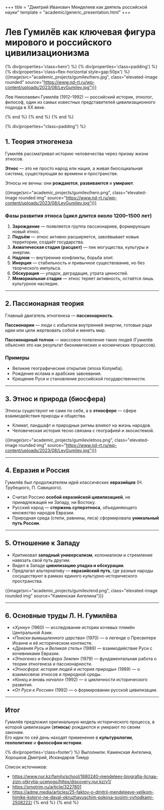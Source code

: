 ﻿+++
title = "Дмитрий Иванович Менделеев как деятель российской науки"
template = "academic/generic_presentation.html"
+++

# Лев Гумилёв как ключевая фигура мирового и российского цивилизационизма

{% div(properties='class=hero') %}
{% div(properties='class=padding') %}
{% div(properties='class=flex-horizontal style=gap:50px') %}
{{image(src="academic_projects/gumilev/hero.jpg", class="elevated-image rounded" source="https://www.nd-rt.ru/wp-content/uploads/2023/08/LevGumilev.jpg")}}
<p style="align-content: center">Лев Николаевич Гумилёв (1912–1992) — российский историк, этнолог, философ, один из самых известных представителей цивилизационного подхода в XX веке.</p>
{% end %}
{% end %}
{% end %}

{% div(properties="class=padding") %}

## 1. Теория этногенеза

Гумилёв рассматривал историю человечества через призму жизни этносов.

**Этнос** — это не просто народ или нация, а живая биосоциальная система, существующая во времени и пространстве.

Этносы не вечны: они **рождаются**, **развиваются** и **умирают**.

{{image(src="academic_projects/gumilev/hero.png", class="elevated-image rounded img" source="https://www.nd-rt.ru/wp-content/uploads/2023/08/LevGumilev.jpg")}}

### Фазы развития этноса (цикл длится около 1200–1500 лет)

1. **Зарождение** — появляется группа пассионариев, формирующих новый этнос.
2. **Подъём** — этнос активно расширяется, завоёвывает новые территории, создаёт государства.
3. **Акматическая стадия (расцвет)** — пик могущества, культуры и энергии.
4. **Надлом** — внутренние конфликты, борьба элит.
5. **Инерция** — стабильность и привычное существование, но без творческого импульса.
6. **Обскурация** — упадок, деградация, утрата ценностей.
7. **Мемориальная стадия** — этнос теряет активность, остаётся лишь культурное наследие.

---

## 2. Пассионарная теория

Главный двигатель этногенеза — **пассионарность**.

**Пассионарии** — люди с избытком внутренней энергии, готовые ради идеи или цели жертвовать собой и менять мир.

**Пассионарный толчок** — массовое появление таких людей (Гумилёв объяснял это как результат биохимических и космических процессов).

### Примеры

- Великие географические открытия (эпоха Колумба).
- Рождение ислама и арабские завоевания.
- Крещение Руси и становление российской государственности.

---

## 3. Этнос и природа (биосфера)

Этносы существуют не сами по себе, а в **этносфере** — сфере взаимодействия природы и общества.

- Климат, ландшафт и природные ритмы влияют на жизнь народов.
- Человеческая история тесно связана с географией и экосистемой.

{{image(src="academic_projects/gumilev/etnos.png", class="elevated-image rounded img" source="https://www.nd-rt.ru/wp-content/uploads/2023/08/LevGumilev.jpg")}}

---

## 4. Евразия и Россия

Гумилёв был продолжателем идей классических **евразийцев** (Н. Трубецкого, П. Савицкого).

- Считал Россию **особой евразийской цивилизацией**, не принадлежащей ни Западу, ни Востоку.
- Русский народ — **стержень суперэтноса**, объединяющего множество народов Евразии.
- Природная среда (степи, равнины, леса) сформировала **уникальный путь России**.

---

## 5. Отношение к Западу

- Критиковал **западный универсализм**, колониализм и стремление навязать свой путь другим.
- Видел в Западе **цивилизацию упадка и обскурации**.
- Предлагал альтернативу — **евразийский путь**, где разные народы сосуществуют в рамках единого культурно-исторического пространства.

{{image(src="academic_projects/gumilev/end.png", class="elevated-image rounded img" source="Каменская Ангелина")}}

---

## 6. Основные труды Л. Н. Гумилёва

- *«Хунну»* (1960) — исследование истории кочевых племён Центральной Азии.
- *«Поиски вымышленного царства»* (1970) — о легенде о Пресвитере Иоанне и её историческом контексте.
- *«Древняя Русь и Великая степь»* (1989) — взаимодействие Руси с кочевниками Евразии.
- *«Этногенез и биосфера Земли»* (1979) — фундаментальная работа о теории этногенеза и пассионарности.
- *«Этносфера: история людей и история природы»* (1989) — о взаимосвязи этносов и природной среды.
- *«Конец и вновь начало»* (1992) — о цикличности исторического развития.
- *«От Руси к России»* (1992) — о формировании русской цивилизации.

---

## Итог

Гумилёв предложил оригинальную модель исторического процесса, в которой цивилизации (**этносы**) рождаются и умирают по своим законам.  
Его идеи по сей день находят применение в **культурологии**, **геополитике** и **философии истории**.

{% div(properties='class=footer') %}
Выполнили: Каменская Ангелина, Хорошков Дмитрий, Искандаров Тимур

Список источников:
- https://www.nur.kz/family/school/1880240-mendeleev-biografia-licnaa-zizn-otkrytia-ucenogo/https/discovery.nur.kz/v1/
- https://smotrim.ru/article/3227801
- https://adme.media/articles/25-faktov-o-dmitrii-mendeleeve-velikom-himike-kotoryj-ne-daval-okruzhayuschim-pokoya-svoimi-vyhodkami-2508222/
{% end %}
{% end %}